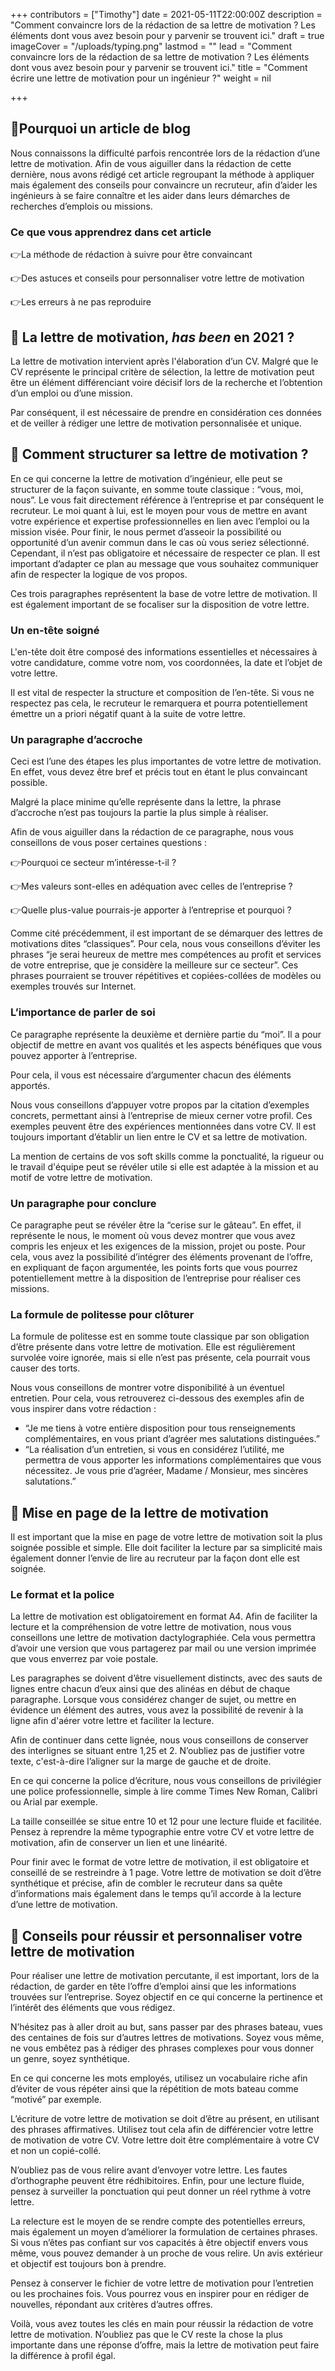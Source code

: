 +++
contributors = ["Timothy"]
date = 2021-05-11T22:00:00Z
description = "Comment convaincre lors de la rédaction de sa lettre de motivation ? Les éléments dont vous avez besoin pour y parvenir se trouvent ici."
draft = true
imageCover = "/uploads/typing.png"
lastmod = ""
lead = "Comment convaincre lors de la rédaction de sa lettre de motivation ? Les éléments dont vous avez besoin pour y parvenir se trouvent ici."
title = "Comment écrire une lettre de motivation pour un ingénieur ?"
weight = nil

+++
## 🌱Pourquoi un article de blog

Nous connaissons la difficulté parfois rencontrée lors de la rédaction d’une lettre de motivation. Afin de vous aiguiller dans la rédaction de cette dernière, nous avons rédigé cet article regroupant la méthode à appliquer mais également des conseils pour convaincre un recruteur, afin d’aider les ingénieurs à se faire connaître et les aider dans leurs démarches de recherches d’emplois ou missions.

### Ce que vous apprendrez dans cet article

👉La méthode de rédaction à suivre pour être convaincant

👉Des astuces et conseils pour personnaliser votre lettre de motivation

👉Les erreurs à ne pas reproduire

## 📝 La lettre de motivation, _has been_ en 2021 ?

La lettre de motivation intervient après l'élaboration d’un CV. Malgré que le CV représente le principal critère de sélection, la lettre de motivation peut être un élément différenciant voire décisif lors de la recherche et l’obtention d’un emploi ou d’une mission.

Par conséquent, il est nécessaire de prendre en considération ces données et de veiller à rédiger une lettre de motivation personnalisée et unique.

## 📝 Comment structurer sa lettre de motivation ?

En ce qui concerne la lettre de motivation d’ingénieur, elle peut se structurer de la façon suivante, en somme toute classique : “vous, moi, nous”. Le vous fait directement référence à l’entreprise et par conséquent le recruteur. Le moi quant à lui, est le moyen pour vous de mettre en avant votre expérience et expertise professionnelles en lien avec l’emploi ou la mission visée. Pour finir, le nous permet d’asseoir la possibilité ou opportunité d’un avenir commun dans le cas où vous seriez sélectionné. Cependant, il n’est pas obligatoire et nécessaire de respecter ce plan. Il est important d’adapter ce plan au message que vous souhaitez communiquer afin de respecter la logique de vos propos.

Ces trois paragraphes représentent la base de votre lettre de motivation. Il est également important de se focaliser sur la disposition de votre lettre.

### Un en-tête soigné

L'en-tête doit être composé des informations essentielles et nécessaires à votre candidature, comme votre nom, vos coordonnées, la date et l’objet de votre lettre.

Il est vital de respecter la structure et composition de l’en-tête. Si vous ne respectez pas cela, le recruteur le remarquera et pourra potentiellement émettre un a priori négatif quant à la suite de votre lettre.

### Un paragraphe d’accroche

Ceci est l’une des étapes les plus importantes de votre lettre de motivation. En effet, vous devez être bref et précis tout en étant le plus convaincant possible.

Malgré la place minime qu’elle représente dans la lettre, la phrase d’accroche n’est pas toujours la partie la plus simple à réaliser.

Afin de vous aiguiller dans la rédaction de ce paragraphe, nous vous conseillons de vous poser certaines questions :

👉Pourquoi ce secteur m’intéresse-t-il ?

👉Mes valeurs sont-elles en adéquation avec celles de l’entreprise ?

👉Quelle plus-value pourrais-je apporter à l’entreprise et pourquoi ?

Comme cité précédemment, il est important de se démarquer des lettres de motivations dites “classiques”. Pour cela, nous vous conseillons d’éviter les phrases “je serai heureux de mettre mes compétences au profit et services de votre entreprise, que je considère la meilleure sur ce secteur”. Ces phrases pourraient se trouver répétitives et copiées-collées de modèles ou exemples trouvés sur Internet.

### L’importance de parler de soi

Ce paragraphe représente la deuxième et dernière partie du “moi”. Il a pour objectif de mettre en avant vos qualités et les aspects bénéfiques que vous pouvez apporter à l’entreprise.

Pour cela, il vous est nécessaire d’argumenter chacun des éléments apportés.

Nous vous conseillons d’appuyer votre propos par la citation d’exemples concrets, permettant ainsi à l’entreprise de mieux cerner votre profil. Ces exemples peuvent être des expériences mentionnées dans votre CV. Il est toujours important d’établir un lien entre le CV et sa lettre de motivation.

La mention de certains de vos soft skills comme la ponctualité, la rigueur ou le travail d'équipe peut se révéler utile si elle est adaptée à la mission et au motif de votre lettre de motivation.

### Un paragraphe pour conclure

Ce paragraphe peut se révéler être la “cerise sur le gâteau”. En effet, il représente le nous, le moment où vous devez montrer que vous avez compris les enjeux et les exigences de la mission, projet ou poste. Pour cela, vous avez la possibilité d’intégrer des éléments provenant de l’offre, en expliquant de façon argumentée, les points forts que vous pourrez potentiellement mettre à la disposition de l’entreprise pour réaliser ces missions.

### La formule de politesse pour clôturer

La formule de politesse est en somme toute classique par son obligation d’être présente dans votre lettre de motivation. Elle est régulièrement survolée voire ignorée, mais si elle n’est pas présente, cela pourrait vous causer des torts.

Nous vous conseillons de montrer votre disponibilité à un éventuel entretien. Pour cela, vous retrouverez ci-dessous des exemples afin de vous inspirer dans votre rédaction :

* “Je me tiens à votre entière disposition pour tous renseignements complémentaires, en vous priant d’agréer mes salutations distinguées.”
* “La réalisation d’un entretien, si vous en considérez l’utilité, me permettra de vous apporter les informations complémentaires que vous nécessitez. Je vous prie d’agréer, Madame / Monsieur, mes sincères salutations.”

## 📝 Mise en page de la lettre de motivation

Il est important que la mise en page de votre lettre de motivation soit la plus soignée possible et simple. Elle doit faciliter la lecture par sa simplicité mais également donner l’envie de lire au recruteur par la façon dont elle est soignée.

### Le format et la police

La lettre de motivation est obligatoirement en format A4. Afin de faciliter la lecture et la compréhension de votre lettre de motivation, nous vous conseillons une lettre de motivation dactylographiée. Cela vous permettra d’avoir une version que vous partagerez par mail ou une version imprimée que vous enverrez par voie postale.

Les paragraphes se doivent d’être visuellement distincts, avec des sauts de lignes entre chacun d’eux ainsi que des alinéas en début de chaque paragraphe. Lorsque vous considérez changer de sujet, ou mettre en évidence un élément des autres, vous avez la possibilité de revenir à la ligne afin d'aérer votre lettre et faciliter la lecture.

Afin de continuer dans cette lignée, nous vous conseillons de conserver des interlignes se situant entre 1,25 et 2. N’oubliez pas de justifier votre texte, c'est-à-dire l’aligner sur la marge de gauche et de droite.

En ce qui concerne la police d’écriture, nous vous conseillons de privilégier une police professionnelle, simple à lire comme Times New Roman, Calibri ou Arial par exemple.

La taille conseillée se situe entre 10 et 12 pour une lecture fluide et facilitée. Pensez à reprendre la même typographie entre votre CV et votre lettre de motivation, afin de conserver un lien et une linéarité.

Pour finir avec le format de votre lettre de motivation, il est obligatoire et conseillé de se restreindre à 1 page. Votre lettre de motivation se doit d’être synthétique et précise, afin de combler le recruteur dans sa quête d’informations mais également dans le temps qu’il accorde à la lecture d’une lettre de motivation.

## 📝 Conseils pour réussir et personnaliser votre lettre de motivation

Pour réaliser une lettre de motivation percutante, il est important, lors de la rédaction, de garder en tête l’offre d’emploi ainsi que les informations trouvées sur l’entreprise. Soyez objectif en ce qui concerne la pertinence et l’intérêt des éléments que vous rédigez.

N’hésitez pas à aller droit au but, sans passer par des phrases bateau, vues des centaines de fois sur d’autres lettres de motivations. Soyez vous même, ne vous embêtez pas à rédiger des phrases complexes pour vous donner un genre, soyez synthétique.

En ce qui concerne les mots employés, utilisez un vocabulaire riche afin d’éviter de vous répéter ainsi que la répétition de mots bateau comme “motivé” par exemple.

L’écriture de votre lettre de motivation se doit d’être au présent, en utilisant des phrases affirmatives. Utilisez tout cela afin de différencier votre lettre de motivation de votre CV. Votre lettre doit être complémentaire à votre CV et non un copié-collé.

N’oubliez pas de vous relire avant d’envoyer votre lettre. Les fautes d’orthographe peuvent être rédhibitoires. Enfin, pour une lecture fluide, pensez à surveiller la ponctuation qui peut donner un réel rythme à votre lettre.

La relecture est le moyen de se rendre compte des potentielles erreurs, mais également un moyen d’améliorer la formulation de certaines phrases. Si vous n’êtes pas confiant sur vos capacités à être objectif envers vous même, vous pouvez demander à un proche de vous relire. Un avis extérieur et objectif est toujours bon à prendre.

Pensez à conserver le fichier de votre lettre de motivation pour l’entretien ou les prochaines fois. Vous pourrez vous en inspirer pour en rédiger de nouvelles, répondant aux critères d’autres offres.

Voilà, vous avez toutes les clés en main pour réussir la rédaction de votre lettre de motivation. N’oubliez pas que le CV reste la chose la plus importante dans une réponse d’offre, mais la lettre de motivation peut faire la différence à profil égal.
